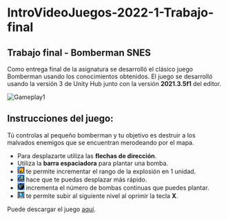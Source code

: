 # IntroVideoJuegos-2022-1-Trabajo-final
## Trabajo final - Bomberman SNES

Como entrega final de la asignatura se desarrolló el clásico juego Bomberman usando los conocimientos obtenidos. El juego se desarrolló usando la versión 3 de Unity Hub junto con la versión **2021.3.5f1** del editor.

![Gameplay1](./Visuales/gameplay1.gif?raw=True "Gameplay1")

## Instrucciones del juego:

Tú controlas al pequeño bomberman y tu objetivo es destruir a los malvados enemigos que se encuentran merodeando por el mapa.

- Para desplazarte utiliza las **flechas de dirección**.
- Utiliza la **barra espaciadora** para plantar una bomba.
- ![Blast](./Visuales/ItemBlastRadius.png?raw=True "Blast") te permite incrementar el rango de la explosión en 1 unidad.
- ![Speed](./Visuales/ItemSpeedIncrease.png?raw=True "Speed") hace que te puedas desplazar más rápido.
- ![Bomb](./Visuales/ItemExtraBomb.png?raw=True "Bomb") incrementa el número de bombas continuas que puedes plantar.
- ![Teleport](./Visuales/teleport.png?raw=True "Teleport") te permite subir al siguiente nivel al oprimir la tecla **X**.

Puede descargar el juego [aquí](www.google.com "aquí").
